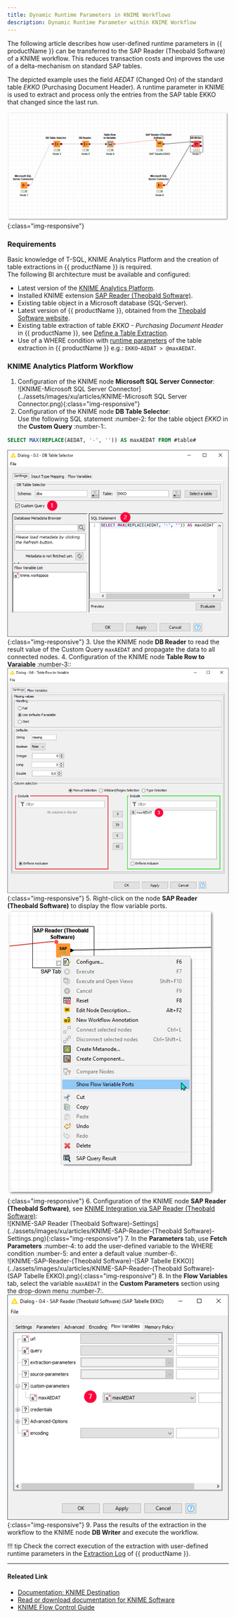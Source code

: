```yaml
---
title: Dynamic Runtime Parameters in KNIME Workflows
description: Dynamic Runtime Parameter within KNIME Workflow
---
```



The following article describes how user-defined runtime parameters in {{ productName }} can be transferred to the SAP Reader (Theobald Software) of a KNIME workflow. 
This reduces transaction costs and improves the use of a delta-mechanism on standard SAP tables. 

The depicted example uses the field *AEDAT* (Changed On) of the standard table *EKKO* (Purchasing Document Header). 
A runtime parameter in KNIME is used to extract and process only the entries from the SAP table EKKO that changed since the last run. 

![KMIME-dynamic-runtime-parameter-workflow](../assets/images/xu/articles/KMIME-dynamic-runtime-parameter-workflow.png){:class="img-responsive"}


### Requirements

Basic knowledge of T-SQL, KNIME Analytics Platform and the creation of table extractions in {{ productName }} is required.<br>
The following BI architecture must be available and configured:

- Latest version of the [KNIME Analytics Platform](https://www.knime.com/downloads).
- Installed KNIME extension [SAP Reader (Theobald Software)](https://hub.knime.com/knime/extensions/org.knime.features.sap.theobald/latest/org.knime.sap.theobald.node.v2.SAPTheobaldReader2NodeFactory).
- Existing table object in a Microsoft database (SQL-Server).
- Latest version of {{ productName }}, obtained from the [Theobald Software website](https://theobald-software.com/en/download-trial).
- Existing table extraction of table *EKKO - Purchasing Document Header* in {{ productName }}, see [Define a Table Extraction](../documentation/table/index.md/#define-the-table-extraction-type).
- Use of a WHERE condition with [runtime parameters](../documentation/table/edit-runtime-parameters.md) of the table extraction in {{ productName }} e.g.: `EKKO~AEDAT > @maxAEDAT`.

### KNIME Analytics Platform Workflow

1. Configuration of the KNIME node **Microsoft SQL Server Connector**:<br>
![KNIME-Microsoft SQL Server Connector](../assets/images/xu/articles/KNIME-Microsoft SQL Server Connector.png){:class="img-responsive"}
2. Configuration of the KNIME node **DB Table Selector**: <br>
Use the following SQL statement :number-2: for the table object *EKKO* in the **Custom Query** :number-1:.
```sql
SELECT MAX(REPLACE(AEDAT, '-', '')) AS maxAEDAT FROM #table#
```
![KNIME-DB-Table-Selector](../assets/images/xu/articles/KNIME-DB-Table-Selector.png){:class="img-responsive"}
3. Use the KNIME node **DB Reader** to read the result value of the Custom Query `maxAEDAT` and propagate the data to all connected nodes.
4. Configuration of the KNIME node **Table Row to Varaiable** :number-3::<br>
![KNIME-Table-Row-to-Variable](../assets/images/xu/articles/KNIME-Table-Row-to-Variable.png){:class="img-responsive"}
5. Right-click on the node **SAP Reader (Theobald Software)** to display the flow variable ports.<br>
![KNIME-Show-Flow-Variables-Ports](../assets/images/xu/articles/KNIME-Show-Flow-Variables-Ports.png){:class="img-responsive"}
6. Configuration of the KNIME node **SAP Reader (Theobald Software)**, see [KNIME Integration via SAP Reader (Theobald Software)](knime-integration-via-sap-reader.md#step-by-step-guide):<br>
![KNIME-SAP Reader (Theobald Software)-Settings](../assets/images/xu/articles/KNIME-SAP-Reader-(Theobald Software)-Settings.png){:class="img-responsive"}
7. In the **Parameters** tab, use **Fetch Parameters** :number-4: to add the user-defined variable to the WHERE condition :number-5: and enter a default value :number-6:.<br>
![KNIME-SAP-Reader-(Theobald Software)-(SAP Tabelle EKKO)](../assets/images/xu/articles/KNIME-SAP-Reader-(Theobald Software)-(SAP Tabelle EKKO).png){:class="img-responsive"}
8. In the **Flow Variables** tab, select the variable `maxAEDAT` in the **Custom Parameters** section using the drop-down menu :number-7:.<br>
![KNIME-SAP-Reader-Flow-Variables](../assets/images/xu/articles/KNIME-SAP-Reader-Flow-Variables.png){:class="img-responsive"}
9. Pass the results of the extraction in the workflow to the KNIME node **DB Writer** and execute the workflow.

!!! tip
    Check the correct execution of the extraction with user-defined runtime parameters in the [Extraction Log](../documentation/logs.md/#read-extraction-logs) of {{ productName }}.


****
#### Releated Link
- [Documentation: KNIME Destination](../documentation/destinations/knime.md)
- [Read or download documentation for KNIME Software](https://docs.knime.com/)
- [KNIME Flow Control Guide](https://docs.knime.com/2021-06/analytics_platform_flow_control_guide/index.html#introduction)

